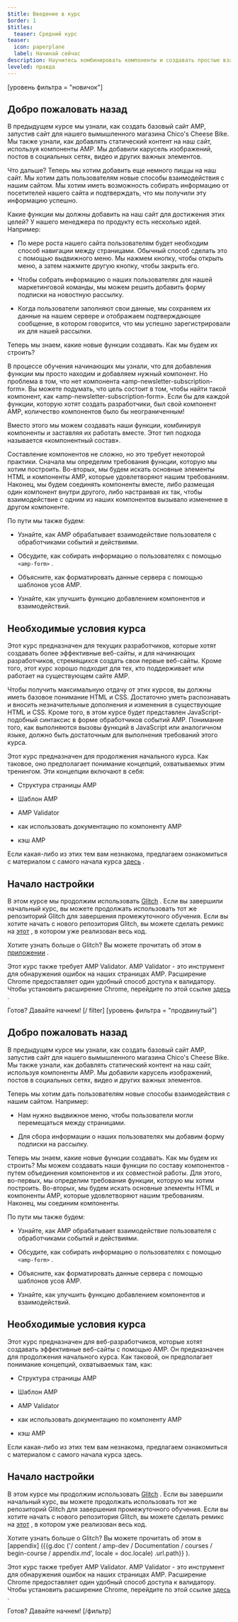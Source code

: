 ```yaml
---
$title: Введение в курс
$order: 1
$titles:
  teaser: Средний курс
teaser:
  icon: paperplane
  label: Начинай сейчас
description: Научитесь комбинировать компоненты и создавать простые взаимодействия с пользователем.
leveled: правда
---
```


[уровень фильтра = "новичок"]

## Добро пожаловать назад

В предыдущем курсе мы узнали, как создать базовый сайт AMP, запустив сайт для нашего вымышленного магазина Chico's Cheese Bike. Мы также узнали, как добавлять статический контент на наш сайт, используя компоненты AMP. Мы добавили карусель изображений, постов в социальных сетях, видео и других важных элементов.

Что дальше? Теперь мы хотим добавить еще немного пиццы на наш сайт. Мы хотим дать пользователям новые способы взаимодействия с нашим сайтом. Мы хотим иметь возможность собирать информацию от посетителей нашего сайта и подтверждать, что мы получили эту информацию успешно.

Какие функции мы должны добавить на наш сайт для достижения этих целей? У нашего менеджера по продукту есть несколько идей. Например:

- По мере роста нашего сайта пользователям будет необходим способ навигации между страницами. Обычный способ сделать это с помощью выдвижного меню. Мы нажмем кнопку, чтобы открыть меню, а затем нажмите другую кнопку, чтобы закрыть его.

- Чтобы собрать информацию о наших пользователях для нашей маркетинговой команды, мы можем решить добавить форму подписки на новостную рассылку.

- Когда пользователи заполняют свои данные, мы сохраняем их данные на нашем сервере и отображаем подтверждающее сообщение, в котором говорится, что мы успешно зарегистрировали их для нашей рассылки.

Теперь мы знаем, какие новые функции создавать. Как мы будем их строить?

В процессе обучения начинающих мы узнали, что для добавления функции мы просто находим и добавляем нужный компонент. Но проблема в том, что нет компонента «amp-newsletter-subscription-form». Вы можете подумать, что цель состоит в том, чтобы найти такой компонент, как «amp-newsletter-subscription-form». Если бы для каждой функции, которую хотят создать разработчики, был свой компонент AMP, количество компонентов было бы неограниченным!

Вместо этого мы можем создавать наши функции, комбинируя компоненты и заставляя их работать вместе. Этот тип подхода называется «компонентный состав».

Составление компонентов не сложно, но это требует некоторой практики. Сначала мы определим требования функции, которую мы хотим построить. Во-вторых, мы будем искать основные элементы HTML и компоненты AMP, которые удовлетворяют нашим требованиям. Наконец, мы будем соединять компоненты вместе, либо размещая один компонент внутри другого, либо настраивая их так, чтобы взаимодействие с одним из наших компонентов вызывало изменение в другом компоненте.

По пути мы также будем:

- Узнайте, как AMP обрабатывает взаимодействие пользователя с обработчиками событий и действиями.

- Обсудите, как собирать информацию о пользователях с помощью `<amp-form>` .

- Объясните, как форматировать данные сервера с помощью шаблонов усов AMP.

- Узнайте, как улучшить функцию добавлением компонентов и взаимодействий.

## Необходимые условия курса

Этот курс предназначен для текущих разработчиков, которые хотят создавать более эффективные веб-сайты, и для начинающих разработчиков, стремящихся создать свои первые веб-сайты. Кроме того, этот курс хорошо подходит для тех, кто поддерживает или работает на существующем сайте AMP.

Чтобы получить максимальную отдачу от этих курсов, вы должны иметь базовое понимание HTML и CSS. Достаточно уметь распознавать и вносить незначительные дополнения и изменения в существующие HTML и CSS. Кроме того, в этом курсе будет представлен JavaScript-подобный синтаксис в форме обработчиков событий AMP. Понимание того, как выполняются вызовы функций в JavaScript или аналогичном языке, должно быть достаточным для выполнения требований этого курса.

Этот курс предназначен для продолжения начального курса. Как таковое, оно предполагает понимание концепций, охватываемых этим тренингом. Эти концепции включают в себя:

- Структура страницы AMP

- Шаблон AMP

- AMP Validator

- как использовать документацию по компоненту AMP

- кэш AMP

Если какая-либо из этих тем вам незнакома, предлагаем ознакомиться с материалом с самого начала курса [здесь](../../../documentation/courses/beginning-course/index.md) .

## Начало настройки

В этом курсе мы продолжим использовать [Glitch](https://glitch.com) . Если вы завершили начальный курс, вы можете продолжать использовать тот же репозиторий Glitch для завершения промежуточного обучения. Если вы хотите начать с нового репозитория Glitch, вы можете сделать ремикс на [этот](https://glitch.com/%7Eaquamarine-baritone) , в котором уже реализован весь код.

Хотите узнать больше о Glitch? Вы можете прочитать об этом в [приложении](../../../documentation/courses/beginning-course/appendix.md) .

Этот курс также требует AMP Validator. AMP Validator - это инструмент для обнаружения ошибок на наших страницах AMP. Расширение Chrome предоставляет один удобный способ доступа к валидатору. Чтобы установить расширение Chrome, перейдите по этой ссылке [здесь](https://chrome.google.com/webstore/detail/amp-validator/nmoffdblmcmgeicmolmhobpoocbbmknc/related?hl=en) .

Готов? Давайте начнем! [/ filter] [уровень фильтра = "продвинутый"]

## Добро пожаловать назад

В предыдущем курсе мы узнали, как создать базовый сайт AMP, запустив сайт для нашего вымышленного магазина Chico's Cheese Bike. Мы также узнали, как добавлять статический контент на наш сайт, используя компоненты AMP. Мы добавили карусель изображений, постов в социальных сетях, видео и других важных элементов.

Теперь мы хотим дать пользователям новые способы взаимодействия с нашим сайтом. Например:

- Нам нужно выдвижное меню, чтобы пользователи могли перемещаться между страницами.

- Для сбора информации о наших пользователях мы добавим форму подписки на рассылку.

Теперь мы знаем, какие новые функции создавать. Как мы будем их строить? Мы можем создавать наши функции по составу компонентов - путем объединения компонентов и их совместной работы. Для этого, во-первых, мы определим требования функции, которую мы хотим построить. Во-вторых, мы будем искать основные элементы HTML и компоненты AMP, которые удовлетворяют нашим требованиям. Наконец, мы соединим компоненты.

По пути мы также будем:

- Узнайте, как AMP обрабатывает взаимодействие пользователя с обработчиками событий и действиями.

- Обсудите, как собирать информацию о пользователях с помощью `<amp-form>` .

- Объясните, как форматировать данные сервера с помощью шаблонов усов AMP.

- Узнайте, как улучшить функцию добавлением компонентов и взаимодействий.

## Необходимые условия курса

Этот курс предназначен для веб-разработчиков, которые хотят создавать эффективные веб-сайты с помощью AMP. Он предназначен для продолжения начального курса. Как таковой, он предполагает понимание концепций, охватываемых там, как:

- Структура страницы AMP

- Шаблон AMP

- AMP Validator

- как использовать документацию по компоненту AMP

- кэш AMP

Если какая-либо из этих тем вам незнакома, предлагаем ознакомиться с материалом с самого начала курса здесь.

## Начало настройки

В этом курсе мы продолжим использовать [Glitch](https://glitch.com) . Если вы завершили начальный курс, вы можете продолжать использовать тот же репозиторий Glitch для завершения промежуточного обучения. Если вы хотите начать с нового репозитория Glitch, вы можете сделать ремикс на [этот](https://glitch.com/%7Eaquamarine-baritone) , в котором уже реализован весь код.

Хотите узнать больше о Glitch? Вы можете прочитать об этом в [appendix] ({{g.doc ('/ content / amp-dev / Documentation / courses / begin-course / appendix.md', locale = doc.locale) .url.path}} ).

Этот курс также требует AMP Validator. AMP Validator - это инструмент для обнаружения ошибок на наших страницах AMP. Расширение Chrome предоставляет один удобный способ доступа к валидатору. Чтобы установить расширение Chrome, перейдите по этой ссылке [здесь](https://chrome.google.com/webstore/detail/amp-validator/nmoffdblmcmgeicmolmhobpoocbbmknc/related?hl=en) .

Готов? Давайте начнем! [/фильтр]

